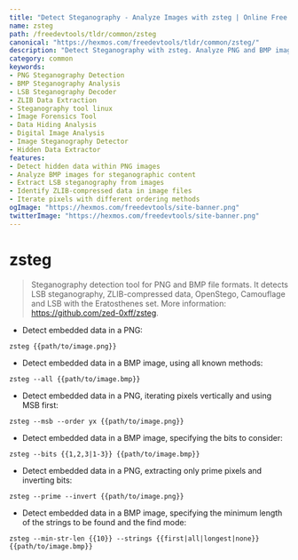 ```yaml
---
title: "Detect Steganography - Analyze Images with zsteg | Online Free DevTools by Hexmos"
name: zsteg
path: /freedevtools/tldr/common/zsteg
canonical: "https://hexmos.com/freedevtools/tldr/common/zsteg/"
description: "Detect Steganography with zsteg. Analyze PNG and BMP images for hidden data and reveal secret messages using various steganographic techniques. Free online tool, no registration required."
category: common
keywords:
- PNG Steganography Detection
- BMP Steganography Analysis
- LSB Steganography Decoder
- ZLIB Data Extraction
- Steganography tool linux
- Image Forensics Tool
- Data Hiding Analysis
- Digital Image Analysis
- Image Steganography Detector
- Hidden Data Extractor
features:
- Detect hidden data within PNG images
- Analyze BMP images for steganographic content
- Extract LSB steganography from images
- Identify ZLIB-compressed data in image files
- Iterate pixels with different ordering methods
ogImage: "https://hexmos.com/freedevtools/site-banner.png"
twitterImage: "https://hexmos.com/freedevtools/site-banner.png"
---
```


# zsteg

> Steganography detection tool for PNG and BMP file formats.
> It detects LSB steganography, ZLIB-compressed data, OpenStego, Camouflage and LSB with the Eratosthenes set.
> More information: <https://github.com/zed-0xff/zsteg>.

- Detect embedded data in a PNG:

`zsteg {{path/to/image.png}}`

- Detect embedded data in a BMP image, using all known methods:

`zsteg --all {{path/to/image.bmp}}`

- Detect embedded data in a PNG, iterating pixels vertically and using MSB first:

`zsteg --msb --order yx {{path/to/image.png}}`

- Detect embedded data in a BMP image, specifying the bits to consider:

`zsteg --bits {{1,2,3|1-3}} {{path/to/image.bmp}}`

- Detect embedded data in a PNG, extracting only prime pixels and inverting bits:

`zsteg --prime --invert {{path/to/image.png}}`

- Detect embedded data in a BMP image, specifying the minimum length of the strings to be found and the find mode:

`zsteg --min-str-len {{10}} --strings {{first|all|longest|none}} {{path/to/image.bmp}}`
